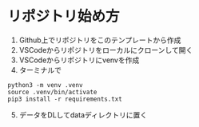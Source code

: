 # リポジトリ始め方
1. Github上でリポジトリをこのテンプレートから作成
2. VSCodeからリポジトリをローカルにクローンして開く
3. VSCodeからリポジトリにvenvを作成
4. ターミナルで

```
python3 -m venv .venv
source .venv/bin/activate
pip3 install -r requirements.txt
```
5. データをDLしてdataディレクトリに置く
